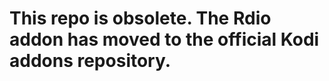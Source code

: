 This repo is obsolete. The Rdio addon has moved to the official Kodi addons repository.
=======================
